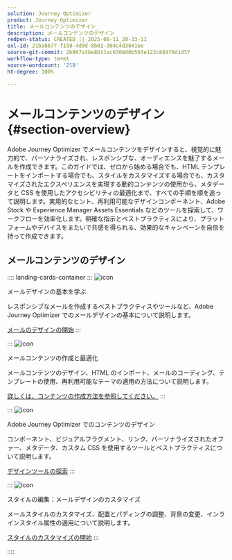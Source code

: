 ```yaml
---
solution: Journey Optimizer
product: Journey Optimizer
title: メールコンテンツのデザイン
description: メールコンテンツのデザイン
redpen-status: CREATED_||_2025-08-11_20-33-11
exl-id: 21ba6677-f158-4d9d-8b01-304c4d3841ee
source-git-commit: 2b907a3be8b11ac6308d0b563e122c88478d1d37
workflow-type: tm+mt
source-wordcount: '218'
ht-degree: 100%

---
```


# メールコンテンツのデザイン{#section-overview}

Adobe Journey Optimizer でメールコンテンツをデザインすると、視覚的に魅力的で、パーソナライズされ、レスポンシブな、オーディエンスを魅了するメールを作成できます。このガイドでは、ゼロから始める場合でも、HTML テンプレートをインポートする場合でも、スタイルをカスタマイズする場合でも、カスタマイズされたエクスペリエンスを実現する動的コンテンツの使用から、メタデータと CSS を使用したアクセシビリティの最適化まで、すべての手順を順を追って説明します。実用的なヒント、再利用可能なデザインコンポーネント、Adobe Stock や Experience Manager Assets Essentials などのツールを探索して、ワークフローを効率化します。明確な指示とベストプラクティスにより、プラットフォームやデバイスをまたいで共感を得られる、効果的なキャンペーンを自信を持って作成できます。

## メールコンテンツのデザイン

:::: landing-cards-container
:::
![icon](https://cdn.experienceleague.adobe.com/icons/circle-play.svg?lang=ja)

メールデザインの基本を学ぶ

レスポンシブなメールを作成するベストプラクティスやツールなど、Adobe Journey Optimizer でのメールデザインの基本について説明します。

[メールのデザインの開始](../using/email/get-started-email-design.md)
:::

:::
![icon](https://cdn.experienceleague.adobe.com/icons/list-check.svg?lang=ja)

メールコンテンツの作成と最適化

メールコンテンツのデザイン、HTML のインポート、メールのコーディング、テンプレートの使用、再利用可能なテーマの適用の方法について説明します。

[詳しくは、コンテンツの作成方法を参照してください。](start-creating-content-landing-page.md)
:::

:::
![icon](https://cdn.experienceleague.adobe.com/icons/puzzle-piece.svg?lang=ja)

Adobe Journey Optimizer でのコンテンツのデザイン

コンポーネント、ビジュアルフラグメント、リンク、パーソナライズされたオファー、メタデータ、カスタム CSS を使用するツールとベストプラクティスについて説明します。

[デザインツールの探索](add-content-landing-page.md)
:::

:::
![icon](https://cdn.experienceleague.adobe.com/icons/gear.svg?lang=ja)

スタイルの編集：メールデザインのカスタマイズ

メールスタイルのカスタマイズ、配置とパディングの調整、背景の変更、インラインスタイル属性の適用について説明します。

[スタイルのカスタマイズの開始](edit-style-landing-page.md)
:::

::::
